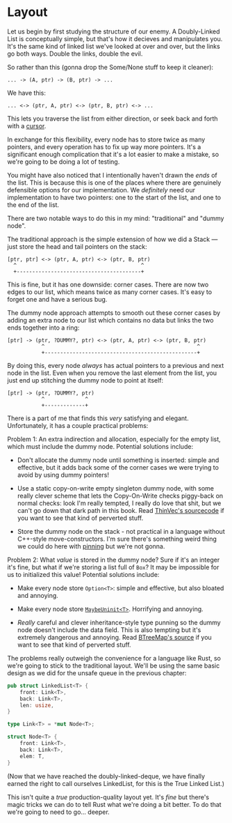 # Layout

Let us begin by first studying the structure of our enemy. A Doubly-Linked List is conceptually simple, but that's how it decieves and manipulates you. It's the same kind of linked list we've looked at over and over, but the links go both ways. Double the links, double the evil.

So rather than this (gonna drop the Some/None stuff to keep it cleaner):

```text
... -> (A, ptr) -> (B, ptr) -> ...
```

We have this:

```text
... <-> (ptr, A, ptr) <-> (ptr, B, ptr) <-> ...
```

This lets you traverse the list from either direction, or seek back and forth with a [cursor](https://doc.rust-lang.org/std/collections/struct.LinkedList.html#method.cursor_back_mut).

In exchange for this flexibility, every node has to store twice as many pointers, and every operation has to fix up way more pointers. It's a significant enough complication that it's a lot easier to make a mistake, so we're going to be doing a lot of testing.

You might have also noticed that I intentionally haven't drawn the *ends* of the list. This is because this is one of the places where there are genuinely defensible options for our implementation. We *definitely* need our implementation to have two pointers: one to the start of the list, and one to the end of the list.

There are two notable ways to do this in my mind: "traditional" and "dummy node".

The traditional approach is the simple extension of how we did a Stack &mdash; just store the head and tail pointers on the stack:

```text
[ptr, ptr] <-> (ptr, A, ptr) <-> (ptr, B, ptr)
  ^                                        ^
  +----------------------------------------+
```

This is fine, but it has one downside: corner cases. There are now two edges to our list, which means twice as many corner cases. It's easy to forget one and have a serious bug.

The dummy node approach attempts to smooth out these corner cases by adding an extra node to our list which contains no data but links the two ends together into a ring:

```text
[ptr] -> (ptr, ?DUMMY?, ptr) <-> (ptr, A, ptr) <-> (ptr, B, ptr)
           ^                                                 ^
           +-------------------------------------------------+ 
```

By doing this, every node *always* has actual pointers to a previous and next node in the list. Even when you remove the last element from the list, you just end up stitching the dummy node to point at itself:

```text
[ptr] -> (ptr, ?DUMMY?, ptr) 
           ^             ^
           +-------------+
```

There is a part of me that finds this *very* satisfying and elegant. Unfortunately, it has a couple practical problems:

Problem 1: An extra indirection and allocation, especially for the empty list, which must include the dummy node. Potential solutions include:

* Don't allocate the dummy node until something is inserted: simple and effective, but it adds back some of the corner cases we were trying to avoid by using dummy pointers!

* Use a static copy-on-write empty singleton dummy node, with some really clever scheme that lets the Copy-On-Write checks piggy-back on normal checks: look I'm really tempted, I really do love that shit, but we can't go down that dark path in this book. Read [ThinVec's sourcecode](https://docs.rs/thin-vec/0.2.4/src/thin_vec/lib.rs.html#319-325) if you want to see that kind of perverted stuff.

* Store the dummy node on the stack - not practical in a language without C++-style move-constructors. I'm sure there's something weird thing we could do here with [pinning](https://doc.rust-lang.org/std/pin/index.html) but we're not gonna.

Problem 2: What *value* is stored in the dummy node? Sure if it's an integer it's fine, but what if we're storing a list full of `Box`? It may be impossible for us to initialized this value! Potential solutions include:

* Make every node store `Option<T>`: simple and effective, but also bloated and annoying.

* Make every node store [`MaybeUninit<T>`](https://doc.rust-lang.org/std/mem/union.MaybeUninit.html). Horrifying and annoying.

* *Really* careful and clever inheritance-style type punning so the dummy node doesn't include the data field. This is also tempting but it's extremely dangerous and annoying. Read [BTreeMap's source](https://doc.rust-lang.org/1.55.0/src/alloc/collections/btree/node.rs.html#49-104) if you want to see that kind of perverted stuff.

The problems really outweigh the convenience for a language like Rust, so we're going to stick to the traditional layout. We'll be using the same basic design as we did for the unsafe queue in the previous chapter:

```rust
pub struct LinkedList<T> {
    front: Link<T>,
    back: Link<T>,
    len: usize,
}

type Link<T> = *mut Node<T>;

struct Node<T> {
    front: Link<T>,
    back: Link<T>,
    elem: T, 
}
```

(Now that we have reached the doubly-linked-deque, we have finally earned the right to call ourselves LinkedList, for this is the True Linked List.)

This isn't quite a *true* production-quality layout yet. It's *fine* but there's magic tricks we can do to tell Rust what we're doing a bit better. To do that we're going to need to go... deeper.